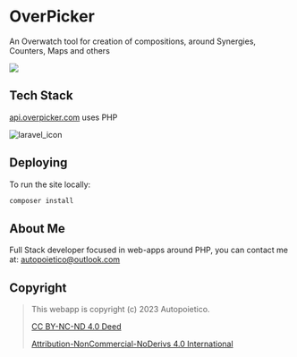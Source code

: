 # OverPicker

An Overwatch tool for creation of compositions, around Synergies, Counters, Maps and others

![](https://i.imgur.com/6DF59D3.png)

## Tech Stack

[api.overpicker.com](https://api.overpicker.com) uses PHP

![laravel_icon](https://raw.githubusercontent.com/laravel/art/master/logo-lockup/5%20SVG/2%20CMYK/1%20Full%20Color/laravel-logolockup-cmyk-red.svg)

## Deploying

To run the site locally:

```bash
composer install
```

## About Me
Full Stack developer focused in web-apps around PHP, you can contact me at: autopoietico@outlook.com

## Copyright
> 
> This webapp is copyright (c) 2023 Autopoietico.
> 
> [CC BY-NC-ND 4.0 Deed ](/LICENSE)
> 
> [Attribution-NonCommercial-NoDerivs 4.0 International ](https://creativecommons.org/licenses/by-nc-nd/4.0/)

